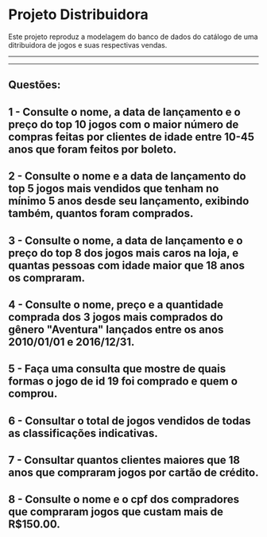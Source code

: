 # Projeto Distribuidora

Este projeto reproduz a modelagem do banco de dados do catálogo de uma ditribuidora de jogos e suas respectivas vendas.

----------
----------

**Questões:**
----------

1 - Consulte o nome, a data de lançamento e o preço do top 10 jogos com o maior número de compras feitas por clientes de idade entre 10-45 anos que foram feitos por boleto.
----------
2 - Consulte o nome e a data de lançamento do top 5 jogos mais vendidos que tenham no mínimo 5 anos desde seu lançamento, exibindo também, quantos foram comprados.
----------
3 - Consulte o nome, a data de lançamento e o preço do top 8 dos jogos mais caros na loja, e quantas pessoas com idade maior que 18 anos os compraram.
----------
4 - Consulte o nome, preço e a quantidade comprada dos 3 jogos mais comprados do gênero "Aventura" lançados entre os anos 2010/01/01 e 2016/12/31.
----------
5 - Faça uma consulta que mostre de quais formas o jogo de id 19 foi comprado e quem o comprou.
----------
6 - Consultar o total de jogos vendidos de todas as classificações indicativas.
----------
7 - Consultar quantos clientes maiores que 18 anos que compraram jogos por cartão de crédito.
----------
8 - Consulte o nome e o cpf dos compradores que compraram jogos que custam mais de R$150.00.
----------
